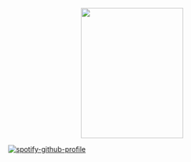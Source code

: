 <p align="center">
  <img width="208" height="265" src="https://files.catbox.moe/r46ivk.png">
</p>

[![spotify-github-profile](https://spotify-github-profile.kittinanx.com/api/view?uid=mhx3obk47u7fomxlkrbs95dvq&cover_image=true&theme=novatorem&show_offline=false&background_color=555f53&interchange=false&bar_color=6bb36b&bar_color_cover=false)](https://github.com/kittinan/spotify-github-profile)
